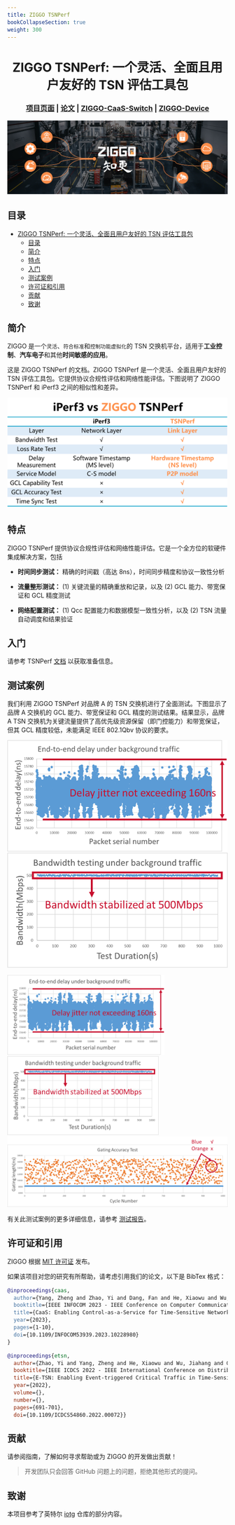 ```yaml
---
title: ZIGGO TSNPerf
bookCollapseSection: true
weight: 300
---
```

<div align="center">

# ZIGGO TSNPerf: 一个灵活、全面且用户友好的 TSN 评估工具包

</div>

<h3 align="center">
    <a href="http://tns.thss.tsinghua.edu.cn/ziggo/">项目页面</a> |
    <a href="https://ieeexplore.ieee.org/document/10228980">论文</a> |
    <a href="https://github.com/mobisense/Ziggo-CaaS-Switch">ZIGGO-CaaS-Switch</a> |
    <a href="https://github.com/mobisense/Ziggo-Evaluation-Toolkit">ZIGGO-Device</a>
</h3>

![](figs/banner.jpg)

## 目录

- [ZIGGO TSNPerf: 一个灵活、全面且用户友好的 TSN 评估工具包](#ziggo-tsnperf-一个灵活全面且用户友好的-tsn-评估工具包)
  - [目录](#目录)
  - [简介](#简介)
  - [特点](#特点)
  - [入门](#入门)
  - [测试案例](#测试案例)
  - [许可证和引用](#许可证和引用)
  - [贡献](#贡献)
  - [致谢](#致谢)

## 简介

ZIGGO 是一个`灵活`、`符合标准`和`控制功能虚拟化`的 TSN 交换机平台，适用于**工业控制**、**汽车电子**和其他**时间敏感的应用**。

这是 ZIGGO TSNPerf 的文档。ZIGGO TSNPerf 是一个灵活、全面且用户友好的 TSN 评估工具包。它提供协议合规性评估和网络性能评估。下图说明了 ZIGGO TSNPerf 和 iPerf3 之间的相似性和差异。

![TSNPerf vs iPerf3](./figs/vsiperf.png)

## 特点

ZIGGO TSNPerf 提供协议合规性评估和网络性能评估。它是一个全方位的软硬件集成解决方案，包括

* **时间同步测试：**
精确的时间戳（高达 8ns），时间同步精度和协议一致性分析

* **流量整形测试：**
(1) 关键流量的精确重放和记录，以及
(2) GCL 能力、带宽保证和 GCL 精度测试

* **网络配置测试：**
(1) Qcc 配置能力和数据模型一致性分析，以及
(2) TSN 流量自动调度和结果验证

## 入门

请参考 TSNPerf [文档](/ziggo_book/zh/docs/tsnperf/configuration/) 以获取准备信息。

## 测试案例

我们利用 ZIGGO TSNPerf 对品牌 A 的 TSN 交换机进行了全面测试。下图显示了品牌 A 交换机的 GCL 能力、带宽保证和 GCL 精度的测试结果。结果显示，品牌 A TSN 交换机为关键流量提供了高优先级资源保留（即门控能力）和带宽保证，但其 GCL 精度较低，未能满足 IEEE 802.1Qbv 协议的要求。

![GCL 能力](./figs/gclcapability.png "GCL 能力")
![带宽保证](./figs/bwguarantee.png "带宽保证")

<img src="./figs/gclcapability.png" alt="GCL 能力" style="zoom:49%;" />  <img src="./figs/bwguarantee.png" alt="带宽保证" style="zoom:49%;" />
![GCL 精度](./figs/gclaccuracy.png "GCL 精度")

有关此测试案例的更多详细信息，请参考 [测试报告](http://tns.thss.tsinghua.edu.cn/ziggo/data/switch_report.pdf)。

## 许可证和引用

ZIGGO 根据 [MIT 许可证]() 发布。

如果该项目对您的研究有所帮助，请考虑引用我们的论文，以下是 BibTex 格式：

```bibtex
@inproceedings{caas,
  author={Yang, Zheng and Zhao, Yi and Dang, Fan and He, Xiaowu and Wu, Jiahang and Cao, Hao and Wang, Zeyu and Liu, Yunhao},
  booktitle={IEEE INFOCOM 2023 - IEEE Conference on Computer Communications},
  title={CaaS: Enabling Control-as-a-Service for Time-Sensitive Networking},
  year={2023},
  pages={1-10},
  doi={10.1109/INFOCOM53939.2023.10228980}
}
```

```bibtex
@inproceedings{etsn,
  author={Zhao, Yi and Yang, Zheng and He, Xiaowu and Wu, Jiahang and Cao, Hao and Dong, Liang and Dang, Fan and Liu, Yunhao},
  booktitle={IEEE ICDCS 2022 - IEEE International Conference on Distributed Computing Systems}, 
  title={E-TSN: Enabling Event-triggered Critical Traffic in Time-Sensitive Networking for Industrial Applications}, 
  year={2022},
  volume={},
  number={},
  pages={691-701},
  doi={10.1109/ICDCS54860.2022.00072}}
```

## 贡献

请参阅指南，了解如何寻求帮助或为 ZIGGO 的开发做出贡献！

> 开发团队只会回答 GitHub 问题上的问题，拒绝其他形式的提问。

## 致谢

本项目参考了英特尔 [iotg](https://github.com/intel/iotg_tsn_ref_sw) 仓库的部分内容。